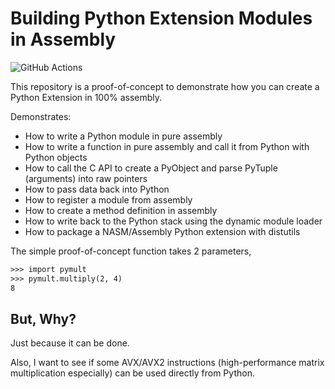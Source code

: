 # Building Python Extension Modules in Assembly

![GitHub Actions](https://github.com/tonybaloney/python-assembly-poc/workflows/Python%20package/badge.svg)


This repository is a proof-of-concept to demonstrate how you can create a Python Extension in 
100% assembly.

Demonstrates: 

 - How to write a Python module in pure assembly
 - How to write a function in pure assembly and call it from Python with Python objects
 - How to call the C API to create a PyObject and parse PyTuple (arguments) into raw pointers
 - How to pass data back into Python
 - How to register a module from assembly
 - How to create a method definition in assembly
 - How to write back to the Python stack using the dynamic module loader
 - How to package a NASM/Assembly Python extension with distutils

The simple proof-of-concept function takes 2 parameters,

```default
>>> import pymult
>>> pymult.multiply(2, 4)
8  
```
 
## But, Why?

Just because it can be done.

Also, I want to see if some AVX/AVX2 instructions (high-performance matrix multiplication especially) can be used
directly from Python.
